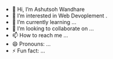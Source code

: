 - 👋 Hi, I’m Ashutsoh Wandhare
- 👀 I’m interested in Web Devoplement .
- 🌱 I’m currently learning ...
- 💞️ I’m looking to collaborate on ...
- 📫 How to reach me ...
- 😄 Pronouns: ...
- ⚡ Fun fact: ...

<!---
Ash-starr/Ash-starr is a ✨ special ✨ repository because its `README.md` (this file) appears on your GitHub profile.
You can click the Preview link to take a look at your changes.
--->
